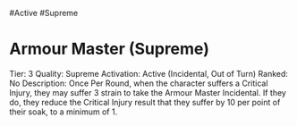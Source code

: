 #Active 
#Supreme


# Armour Master (Supreme)
Tier: 3
Quality: Supreme
Activation: Active (Incidental, Out of Turn)
Ranked: No
Description: Once Per Round, when the character suffers a Critical Injury, they may suffer 3 strain to take the Armour Master Incidental. If they do, they reduce the Critical Injury result that they suffer by 10 per point of their soak, to a minimum of 1.